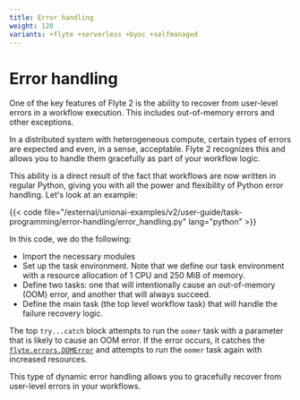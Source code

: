 ```yaml
---
title: Error handling
weight: 120
variants: +flyte +serverless +byoc +selfmanaged
---
```


# Error handling

One of the key features of Flyte 2 is the ability to recover from user-level errors in a workflow execution.
This includes out-of-memory errors and other exceptions.

In a distributed system with heterogeneous compute, certain types of errors are expected and even, in a sense, acceptable.
Flyte 2 recognizes this and allows you to handle them gracefully as part of your workflow logic.

This ability is a direct result of the fact that workflows are now written in regular Python,
giving you with all the power and flexibility of Python error handling.
Let's look at an example:

{{< code file="/external/unionai-examples/v2/user-guide/task-programming/error-handling/error_handling.py" lang="python" >}}
<!-- TODO:
Create better example.
-->

In this code, we do the following:

* Import the necessary modules
* Set up the task environment. Note that we define our task environment with a resource allocation of 1 CPU and 250 MiB of memory.
* Define two tasks: one that will intentionally cause an out-of-memory (OOM) error, and another that will always succeed.
* Define the main task (the top level workflow task) that will handle the failure recovery logic.

The top `try...catch` block attempts to run the `oomer` task with a parameter that is likely to cause an OOM error.
If the error occurs, it catches the [`flyte.errors.OOMError`](../../api-reference/flyte-sdk/packages/flyte.errors#flyteerrorsoomerror) and attempts to run the `oomer` task again with increased resources.

This type of dynamic error handling allows you to gracefully recover from user-level errors in your workflows.
